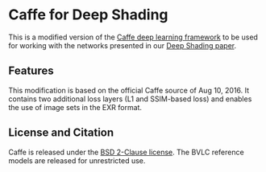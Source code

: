 # Caffe for Deep Shading

This is a modified version of the [Caffe deep learning framework](http://caffe.berkeleyvision.org) to be used for working with the networks presented in our [Deep Shading paper](http://people.mpi-inf.mpg.de/~onalbach/DeepShading/).

## Features

This modification is based on the official Caffe source of Aug 10, 2016.
It contains two additional loss layers (L1 and SSIM-based loss) and enables the use of image sets in the EXR format.

## License and Citation

Caffe is released under the [BSD 2-Clause license](https://github.com/BVLC/caffe/blob/master/LICENSE).
The BVLC reference models are released for unrestricted use.

